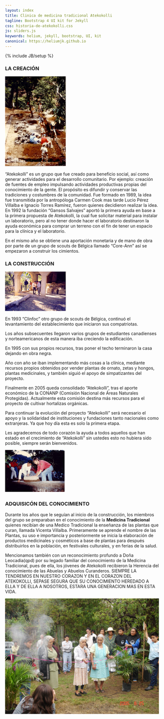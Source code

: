 ```yaml
---
layout: index
title: Clinica de medicina tradicional Atekokolli
tagline: Bootstrap 4 UI kit for Jekyll
css: historia-de-atekokolli.css
js: sliders.js
keywords: helium, jekyll, bootstrap, UI, kit
canonical: https://heliumjk.github.io
---
```

{% include JB/setup %}
<!-- Content Area Start -->
<div id="content">
  <div class="container mt-5">
    <h3>LA CREACIÓN</h3>
    <img src="assets/images/histatekokolli1.jpg" alt="" class="alignright" width=200/>
    <p>“Atekokolli” es un grupo que fue creado para beneficio social, así como generar actividades para el desarrollo comunitario. Por ejemplo: creación de fuentes de empleo impulsando actividades productivas propias del conocimiento de la gente. El propósito es difundir y conservar las tradiciones y costumbres de la comunidad. Fue formado en 1989, la idea fue transmitida por la antropóloga Carmen Cook mas tarde Lucio Pérez Villalba e Ignacio Torres Ramírez, fueron quienes decidieron realizar la idea. En 1992 la fundación “Gansos Salvajes” aportó la primera ayuda en base a la primera propuesta de Atekokolli, la cual fue solicitar material para instalar un laboratorio, pero al no tener donde hacer el laboratorio destinaron la ayuda económica para comprar un terreno con el fin de tener un espacio para la clínica y el laboratorio.</p>
    <p>En el mismo año se obtiene una aportación monetaria y de mano de obra por parte de un grupo de scouts de Bélgica llamado “Core-Ann” así se empezaron a construir los cimientos.</p>
    <h3>LA CONSTRUCCIÓN</h3>
    <img src="assets/images/histatekokolli3.jpg" alt="" class="alignleft" width=200/>
    <p>En 1993 “Clinfoc” otro grupo de scouts de Bélgica, continuó el levantamiento del establecimiento que iniciaron sus compatriotas.</p>
    <p>Los años subsecuentes llegaron varios grupos de estudiantes canadienses y norteamericanos de esta manera iba creciendo la edificación.</p>
    <p>En 1995 con sus propios recursos, tras poner el techo terminaron la casa dejando en obra negra.</p>
    <p>Año con año se iban implementando más cosas a la clínica, mediante recursos propios obtenidos por vender plantas de ornato, zetas y hongos, plantas medicinales, y también siguió el apoyo de simpatizantes del proyecto.</p>
    <p>Finalmente en 2005 queda consolidado “Atekokolli”, tras el aporte económico de la CONANP (Comisión Nacional de Áreas Naturales Protegidas). Actualmente esta comisión destina más recursos para el proyecto de cultivar hortalizas orgánicas.</p>
    <p>
    Para continuar la evolución del proyecto “Atekokolli” será necesario el apoyo y la solidaridad de instituciones y fundaciones tanto nacionales como extranjeras. Ya que hoy día esta es solo la primera etapa.</p>
    <p>
    Les agradecemos de todo corazón la ayuda a todos aquellos que han estado en el crecimiento de “Atekokolli” sin ustedes esto no hubiera sido posible, siempre serán bienvenidos.</p>
    <img src="assets/images/histatekokolli2.jpg" alt="" class="alignright" width=200/>
    <h3>ADQUISICÓN DEL CONOCIMIENTO</h3>
    <p>Durante los años que le seguían al inicio de la construcción, los miembros del grupo se preparaban en el conocimiento de la <strong>Medicina Tradicional</strong> quienes recibían de una Medico Tradicional la enseñanza de las plantas que curan, llamada Vicenta Villalba. Primeramente se aprende el nombre de las Plantas, su uso e importancia y posteriormente se inicia la elaboración de productos medicinales y cosméticos a base de plantas para después distribuirlos en la población, en festivales culturales, y en ferias de la salud.</p>
    <p>Mencionamos también con un reconocimiento profundo a Doña Leocadia(qpd) por su legado familiar del conocimiento de la Medicina Tradicional, pues de ella, los jóvenes de Atekokolli recibieron la Herencia del conocimiento de las Abuelas y Abuelos Curanderos. SIEMPRE LA TENDREMOS EN NUESTRO CORAZON Y EN EL CORAZON DEL ATEKOKOLLI, SEPASE SEGURA QUE SU CONOCIMIENTO HEREDADO A ELLA Y DE ELLA A NOSOTROS, ESTARA UNA GENERACION MAS EN ESTA VIDA.</p>
    <div align="center"><img src="assets/images/73-25.06.05-Inauguracion_Atekokolli.jpg" alt="" width=600/></div  >

                        
  </div>          
<!-- Content area end -->
</div>
